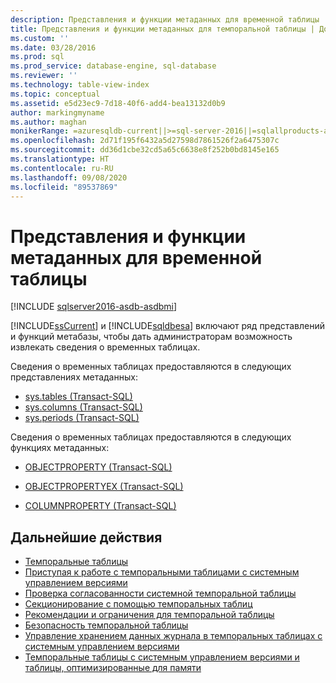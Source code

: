 ```yaml
---
description: Представления и функции метаданных для временной таблицы
title: Представления и функции метаданных для темпоральной таблицы | Документация Майкрософт
ms.custom: ''
ms.date: 03/28/2016
ms.prod: sql
ms.prod_service: database-engine, sql-database
ms.reviewer: ''
ms.technology: table-view-index
ms.topic: conceptual
ms.assetid: e5d23ec9-7d18-40f6-add4-bea13132d0b9
author: markingmyname
ms.author: maghan
monikerRange: =azuresqldb-current||>=sql-server-2016||=sqlallproducts-allversions||>=sql-server-linux-2017||=azuresqldb-mi-current
ms.openlocfilehash: 2d71f195f6432a5d27598d7861526f2a6475307c
ms.sourcegitcommit: dd36d1cbe32cd5a65c6638e8f252b0bd8145e165
ms.translationtype: HT
ms.contentlocale: ru-RU
ms.lasthandoff: 09/08/2020
ms.locfileid: "89537869"
---
```

# <a name="temporal-table-metadata-views-and-functions"></a>Представления и функции метаданных для временной таблицы


[!INCLUDE [sqlserver2016-asdb-asdbmi](../../includes/applies-to-version/sqlserver2016-asdb-asdbmi.md)]


[!INCLUDE[ssCurrent](../../includes/sscurrent-md.md)] и [!INCLUDE[sqldbesa](../../includes/sqldbesa-md.md)] включают ряд представлений и функций метабазы, чтобы дать администраторам возможность извлекать сведения о временных таблицах.

Сведения о временных таблицах предоставляются в следующих представлениях метаданных:

- [sys.tables (Transact-SQL)](../../relational-databases/system-catalog-views/sys-tables-transact-sql.md)
- [sys.columns (Transact-SQL)](../../relational-databases/system-catalog-views/sys-columns-transact-sql.md)
- [sys.periods (Transact-SQL)](../../relational-databases/system-catalog-views/sys-periods-transact-sql.md)

 Сведения о временных таблицах предоставляются в следующих функциях метаданных:

- [OBJECTPROPERTY (Transact-SQL)](../../t-sql/functions/objectproperty-transact-sql.md)

- [OBJECTPROPERTYEX (Transact-SQL)](../../t-sql/functions/objectpropertyex-transact-sql.md)

- [COLUMNPROPERTY (Transact-SQL)](../../t-sql/functions/columnproperty-transact-sql.md)

## <a name="next-steps"></a>Дальнейшие действия

- [Темпоральные таблицы](../../relational-databases/tables/temporal-tables.md)
- [Приступая к работе c темпоральными таблицами с системным управлением версиями](../../relational-databases/tables/getting-started-with-system-versioned-temporal-tables.md)
- [Проверка согласованности системной темпоральной таблицы](../../relational-databases/tables/temporal-table-system-consistency-checks.md)
- [Секционирование с помощью темпоральных таблиц](../../relational-databases/tables/partitioning-with-temporal-tables.md)
- [Рекомендации и ограничения для темпоральной таблицы](../../relational-databases/tables/temporal-table-considerations-and-limitations.md)
- [Безопасность темпоральной таблицы](../../relational-databases/tables/temporal-table-security.md)
- [Управление хранением данных журнала в темпоральных таблицах с системным управлением версиями](../../relational-databases/tables/manage-retention-of-historical-data-in-system-versioned-temporal-tables.md)
- [Темпоральные таблицы с системным управлением версиями и таблицы, оптимизированные для памяти](../../relational-databases/tables/system-versioned-temporal-tables-with-memory-optimized-tables.md)
